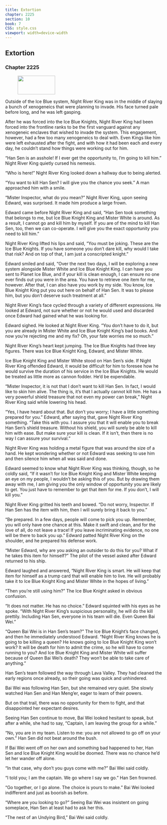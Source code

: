 ```yaml
---
title: Extortion
chapter: 2225
section: 10
book: 7
CSS: style.css
viewport: width=device-width
---
```


## Extortion

### Chapter 2225

<figure>
	<img src="../Images/gem.gif" alt="" id="gem" width="120" height="60" />
</figure>

Outside of the Ice Blue system, Night River King was in the middle of slaying a bunch of xenogeneics that were planning to invade. His face turned pale before long, and he was left gasping.

After he was forced into the Ice Blue Knights, Night River King had been forced into the frontline ranks to be the first vanguard against any xenogeneic enclaves that wished to invade the system. This engagement, however, had a few too many xenogeneics to deal with. Even Kings like him were left exhausted after the fight, and with how it had been each and every day, he couldn’t stand how things were working out for him.

“Han Sen is an asshole! If I ever get the opportunity to, I’m going to kill him.” Night River King quietly cursed his nemesis.

“Who is here!” Night River King looked down a hallway due to being alerted.

“You want to kill Han Sen? I will give you the chance you seek.” A man approached him with a smile.

“Mister Inspector, what do you mean?” Night River King, upon seeing Edward, was surprised. It made him produce a large frown.

Edward came before Night River King and said, “Han Sen took something that belongs to me, but Ice Blue Knight King and Mister White is around. As a result, I cannot go and kill him by myself. If you are of the mind to kill Han Sen, too, then we can co-operate. I will give you the exact opportunity you need to kill him.”

Night River King lifted his lips and said, “You must be joking. These are the Ice Blue Knights. If you have someone you don’t dare kill, why would I take that risk? And on top of that, I am just a conscripted knight.”

Edward smiled and said, “Over the next two days, I will be exploring a new system alongside Mister White and Ice Blue Knight King. I can have you sent to Planet Ice Blue, and if your kill is clean enough, I can ensure no one ever finds out you were in the area. You have to retrieve one item for me, however. After that, I can also have you work by my side. You know, Ice Blue Knight King put you out here on behalf of Han Sen. It was to please him, but you don’t deserve such treatment at all.”

Night River King’s face cycled through a variety of different expressions. He looked at Edward, not sure whether or not he would used and discarded once Edward had gained what he was looking for.

Edward sighed. He looked at Night River King. “You don’t have to do it, but you are already in Mister White and Ice Blue Knight King’s bad books. And now you’re rejecting me and my fix? Oh, your fate worries me so much.”

Night River King’s heart kept jumping. The Ice Blue Knights had three key figures. There was Ice Blue Knight King, Edward, and Mister White.

Ice Blue Knight King and Mister White stood on Han Sen’s side. If Night River King offended Edward, it would be difficult for him to foresee how he would survive the duration of his service in the Ice Blue Knights. He would be treated as little more as cannon fodder. He’d be expendable.

“Mister Inspector, it is not that I don’t want to kill Han Sen. In fact, I would like to skin him alive. The thing is, it’s that I actually cannot kill him. He has a very powerful shield treasure that not even my power can break,” Night River King said while lowering his head.

“Yes, I have heard about that. But don’t you worry; I have a little something prepared for you.” Edward, after saying that, gave Night River King something. “Take this with you. I assure you that it will enable you to break Han Sen’s shield treasure. Without his shield, you will surely be able to kill him with ease. But make sure your kill is clean. If it isn’t, then there is no way I can assure your survival.”

Night River King was holding a metal figure that was around the size of a hand. He kept wondering whether or not Edward was seeking to use him and then silence him when all was said and done.

Edward seemed to know what Night River King was thinking, though, so he coldly said, “If it wasn’t for Ice Blue Knight King and Mister White keeping an eye on my people, I wouldn’t be asking this of you. But by drawing them away with me, I am giving you the only window of opportunity you are likely to get. You just have to remember to get that item for me. If you don’t, I will kill you.”

Night River King gritted his teeth and bowed. “Do not worry, Inspector. If Han Sen has the item with him, then I will surely bring it back to you.”

“Be prepared. In a few days, people will come to pick you up. Remember, you will only have one chance at this. Make it swift and clean, and for the love of all, do not leave a trace! If you leave incriminating evidence, no one will be there to back you up.” Edward patted Night River King on the shoulder, and he prepared his defense work.

“Mister Edward, why are you asking an outsider to do this for you? What if he takes this item for himself?” The pilot of the vessel asked after Edward returned to his ship.

Edward laughed and answered, “Night River King is smart. He will keep that item for himself as a trump card that will enable him to live. He will probably take it to Ice Blue Knight King and Mister White in the hopes of living.”

“Then you’re still using him?” The Ice Blue Knight asked in obvious confusion.

“It does not matter. He has no choice.” Edward squinted with his eyes as he spoke. “With Night River King’s suspicious personality, he will do the kill prettily. Including Han Sen, everyone in his team will die. Even Queen Bai Wei.”

“Queen Bai Wei is in Han Sen’s team?” The Ice Blue Knight’s face changed, and then he immediately understood Edward. “Night River King knows he is going to be killing a queen? He knows going to Ice Blue Knight King won’t work? It will be death for him to admit the crime, so he will have to come running to you? And Ice Blue Knight King and Mister White will suffer because of Queen Bai Wei’s death? They won’t be able to take care of anything.”

Han Sen’s team followed the way through Lava Valley. They had cleaned the early regions once already, so their going was quick and unhindered.

Bai Wei was following Han Sen, but she remained very quiet. She slowly watched Han Sen and Han Meng’er, eager to learn of their powers.

But on that trail, there was no opportunity for them to fight, and that disappointed her expectant desires.

Seeing Han Sen continue to move, Bai Wei looked hesitant to speak, but after a while, she had to say, “Captain, I am leaving the group for a while.”

“No, you are in my team. Listen to me: you are not allowed to go off on your own.” Han Sen did not beat around the bush.

If Bai Wei went off on her own and something bad happened to her, Han Sen and Ice Blue Knight King would be doomed. There was no chance he’d let her wander off alone.

“In that case, why don’t you guys come with me?” Bai Wei said coldly.

“I told you; I am the captain. We go where I say we go.” Han Sen frowned.

“Go together, or I go alone. The choice is yours to make.” Bai Wei looked indifferent and just as boorish as before.

“Where are you looking to go?” Seeing Bai Wei was insistent on going someplace, Han Sen at least had to ask her this.

“The nest of an Undying Bird,” Bai Wei said coldly.
